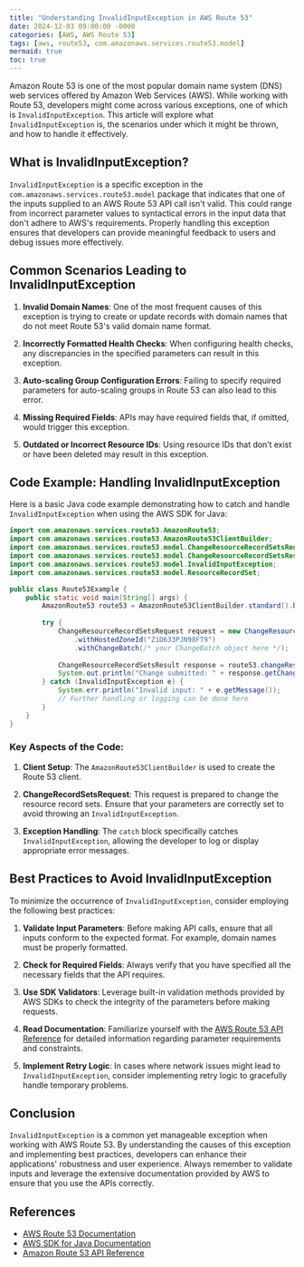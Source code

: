```yaml
---
title: "Understanding InvalidInputException in AWS Route 53"
date: 2024-12-03 09:00:00 -0000
categories: [AWS, AWS Route 53]
tags: [aws, route53, com.amazonaws.services.route53.model]
mermaid: true
toc: true
---
```



Amazon Route 53 is one of the most popular domain name system (DNS) web services offered by Amazon Web Services (AWS). While working with Route 53, developers might come across various exceptions, one of which is `InvalidInputException`. This article will explore what `InvalidInputException` is, the scenarios under which it might be thrown, and how to handle it effectively.

## What is InvalidInputException?

`InvalidInputException` is a specific exception in the `com.amazonaws.services.route53.model` package that indicates that one of the inputs supplied to an AWS Route 53 API call isn't valid. This could range from incorrect parameter values to syntactical errors in the input data that don't adhere to AWS's requirements. Properly handling this exception ensures that developers can provide meaningful feedback to users and debug issues more effectively.

## Common Scenarios Leading to InvalidInputException

1. **Invalid Domain Names**: One of the most frequent causes of this exception is trying to create or update records with domain names that do not meet Route 53's valid domain name format.
   
2. **Incorrectly Formatted Health Checks**: When configuring health checks, any discrepancies in the specified parameters can result in this exception.

3. **Auto-scaling Group Configuration Errors**: Failing to specify required parameters for auto-scaling groups in Route 53 can also lead to this error.

4. **Missing Required Fields**: APIs may have required fields that, if omitted, would trigger this exception.

5. **Outdated or Incorrect Resource IDs**: Using resource IDs that don’t exist or have been deleted may result in this exception.

## Code Example: Handling InvalidInputException

Here is a basic Java code example demonstrating how to catch and handle `InvalidInputException` when using the AWS SDK for Java:

```java
import com.amazonaws.services.route53.AmazonRoute53;
import com.amazonaws.services.route53.AmazonRoute53ClientBuilder;
import com.amazonaws.services.route53.model.ChangeResourceRecordSetsRequest;
import com.amazonaws.services.route53.model.ChangeResourceRecordSetsResult;
import com.amazonaws.services.route53.model.InvalidInputException;
import com.amazonaws.services.route53.model.ResourceRecordSet;

public class Route53Example {
    public static void main(String[] args) {
        AmazonRoute53 route53 = AmazonRoute53ClientBuilder.standard().build();
        
        try {
            ChangeResourceRecordSetsRequest request = new ChangeResourceRecordSetsRequest()
                .withHostedZoneId("Z1D633PJN98FT9")
                .withChangeBatch(/* your ChangeBatch object here */);
            
            ChangeResourceRecordSetsResult response = route53.changeResourceRecordSets(request);
            System.out.println("Change submitted: " + response.getChangeInfo().getId());
        } catch (InvalidInputException e) {
            System.err.println("Invalid input: " + e.getMessage());
            // Further handling or logging can be done here
        }
    }
}
```

### Key Aspects of the Code:

1. **Client Setup**: The `AmazonRoute53ClientBuilder` is used to create the Route 53 client.

2. **ChangeRecordSetsRequest**: This request is prepared to change the resource record sets. Ensure that your parameters are correctly set to avoid throwing an `InvalidInputException`.

3. **Exception Handling**: The `catch` block specifically catches `InvalidInputException`, allowing the developer to log or display appropriate error messages.

## Best Practices to Avoid InvalidInputException

To minimize the occurrence of `InvalidInputException`, consider employing the following best practices:

1. **Validate Input Parameters**: Before making API calls, ensure that all inputs conform to the expected format. For example, domain names must be properly formatted.

2. **Check for Required Fields**: Always verify that you have specified all the necessary fields that the API requires.

3. **Use SDK Validators**: Leverage built-in validation methods provided by AWS SDKs to check the integrity of the parameters before making requests.

4. **Read Documentation**: Familiarize yourself with the [AWS Route 53 API Reference](https://docs.aws.amazon.com/Route53/latest/APIReference/Welcome.html) for detailed information regarding parameter requirements and constraints.

5. **Implement Retry Logic**: In cases where network issues might lead to `InvalidInputException`, consider implementing retry logic to gracefully handle temporary problems.

## Conclusion

`InvalidInputException` is a common yet manageable exception when working with AWS Route 53. By understanding the causes of this exception and implementing best practices, developers can enhance their applications' robustness and user experience. Always remember to validate inputs and leverage the extensive documentation provided by AWS to ensure that you use the APIs correctly.

## References

- [AWS Route 53 Documentation](https://docs.aws.amazon.com/Route53/latest/DeveloperGuide/Welcome.html)
- [AWS SDK for Java Documentation](https://docs.aws.amazon.com/sdk-for-java/latest/developer-guide/welcome.html)
- [Amazon Route 53 API Reference](https://docs.aws.amazon.com/Route53/latest/APIReference/Welcome.html)